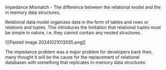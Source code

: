 Impedance Mismatch - The difference between the relational model and the in memory data structures.

Relational data model organizes data in the form of tables and rows or relations and tuples. This introduces the limitation that relational tuples must be simple in nature, i.e. they cannot contain any nested structures. 

![[Pasted image 20241021013035.png]]

The impedance problem was a major problem for developers back then, many thought it will be the cause for the replacement of relational databases with something that replicates in-memory data structures.
